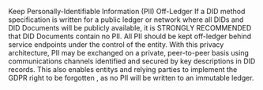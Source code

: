 Keep Personally-Identifiable Information (PII) Off-Ledger If a DID method specification is written for a public ledger or network where all DIDs and DID Documents will be publicly available, it is STRONGLY RECOMMENDED that DID Documents contain no PII. All PII should be kept off-ledger behind service endpoints under the control of the entity. With this privacy architecture, PII may be exchanged on a private, peer-to-peer basis using communications channels identified and secured by key descriptions in DID records. This also enables entitys and relying parties to implement the GDPR right to be forgotten , as no PII will be written to an immutable ledger.
